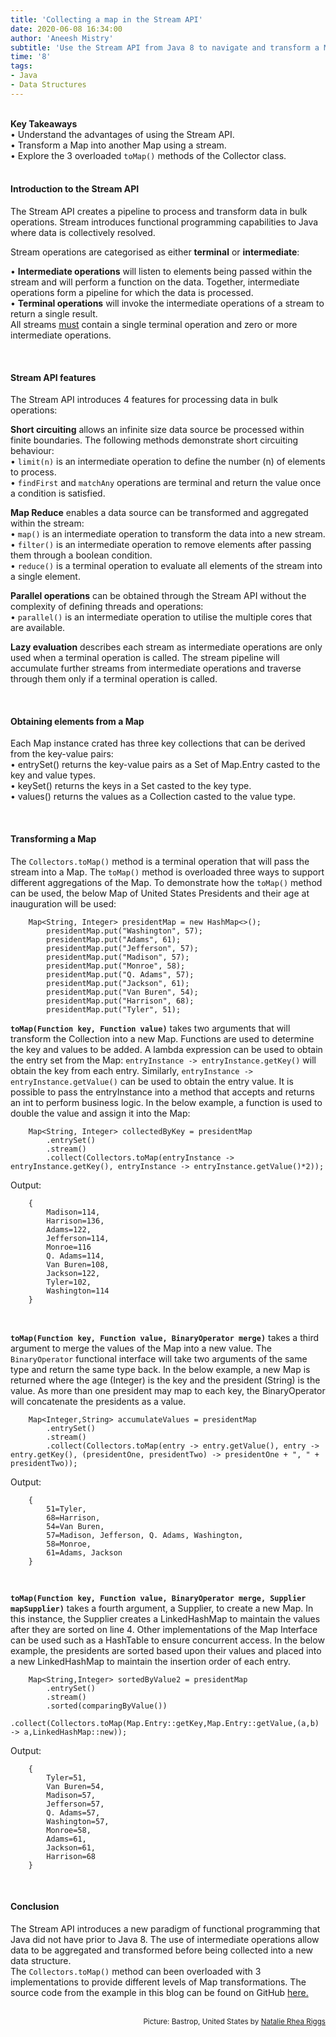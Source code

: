 ```yaml
---
title: 'Collecting a map in the Stream API'
date: 2020-06-08 16:34:00
author: 'Aneesh Mistry'
subtitle: 'Use the Stream API from Java 8 to navigate and transform a Map collection.'
time: '8'
tags:
- Java
- Data Structures
---
```

<br>
<strong>Key Takeaways</strong><br>
&#8226; Understand the advantages of using the Stream API.<br>
&#8226; Transform a Map into another Map using a stream.<br>
&#8226; Explore the 3 overloaded <code language="java">toMap()</code> methods of the Collector class.<br>

<br>
<h4>Introduction to the Stream API</h4>
<p>
The Stream API creates a pipeline to process and transform data in bulk operations. Stream introduces functional programming capabilities to Java where data is collectively resolved. 
</p>

<p>
Stream operations are categorised as either <strong>terminal</strong> or <strong>intermediate</strong>:

&#8226; <strong>Intermediate operations</strong> will listen to elements being passed within the stream and will perform a function on the data. Together, intermediate operations form a pipeline for which the data is processed.<br>
&#8226; <strong>Terminal operations</strong> will invoke the intermediate operations of a stream to return a single result.<br>
All streams <u>must</u> contain a single terminal operation and zero or more intermediate operations.
</p>

<br>
<h4>Stream API features</h4>
<p>
The Stream API introduces 4 features for processing data in bulk operations:<br>
</p>
<p>
<strong>Short circuiting</strong> allows an infinite size data source be processed within finite boundaries. The following methods demonstrate short circuiting behaviour:<br>
&#8226; <code language="java">limit(n)</code> is an intermediate operation to define the number (n) of elements to process.<br>
&#8226; <code language="java">findFirst</code> and <code language="java">matchAny</code> operations are terminal and return the value once a condition is satisfied.
</p>

<p>
<strong>Map Reduce</strong> enables a data source can be transformed and aggregated within the stream:<br>
&#8226; <code language="java">map()</code> is an intermediate operation to transform the data into a new stream.<br>
&#8226; <code language="java">filter()</code> is an intermediate operation to remove elements after passing them through a boolean condition.<br>
&#8226; <code language="java">reduce()</code> is a terminal operation to evaluate all elements of the stream into a single element.<br>
</p>

<p>
<strong>Parallel operations</strong> can be obtained through the Stream API without the complexity of defining threads and operations:<br>
&#8226; <code language="java">parallel()</code> is an intermediate operation to utilise the multiple cores that are available.
</p>

<p>
<strong>Lazy evaluation</strong> describes each stream as intermediate operations are only used when a terminal operation is called. The stream pipeline will accumulate further streams from intermediate operations and traverse through them only if a terminal operation is called.<br>
</p>
<br>
<h4><strong>Obtaining elements from a Map</strong></h4>
<p>
Each Map instance crated has three key collections that can be derived from the key-value pairs:<br>
&#8226; entrySet() returns the key-value pairs as a Set of Map.Entry casted to the key and value types.<br>
&#8226; keySet() returns the keys in a Set casted to the key type.<br>
&#8226; values() returns the values as a Collection casted to the value type.<br>
</p>
<br>
<h4><strong>Transforming a Map</strong></h4>
<p>
The <code language="java">Collectors.toMap()</code> method is a terminal operation that will pass the stream into a Map. The <code language="java">toMap()</code> method is overloaded three ways to support different aggregations of the Map. To demonstrate how the <code language="java">toMap()</code> method can be used, the below Map of United States Presidents and their age at inauguration will be used:

```java{numberLines:true}
    Map<String, Integer> presidentMap = new HashMap<>();
        presidentMap.put("Washington", 57);
        presidentMap.put("Adams", 61);
        presidentMap.put("Jefferson", 57);
        presidentMap.put("Madison", 57);
        presidentMap.put("Monroe", 58);
        presidentMap.put("Q. Adams", 57);
        presidentMap.put("Jackson", 61);
        presidentMap.put("Van Buren", 54);
        presidentMap.put("Harrison", 68);
        presidentMap.put("Tyler", 51);
```
</p>

<p>
<code language="java"><strong>toMap(Function key, Function value)</strong></code> takes two arguments that will transform the Collection into a new Map. Functions are used to determine the key and values to be added. A lambda expression can be used to obtain the entry set from the Map: <code language="java">entryInstance -> entryInstance.getKey()</code> will obtain the key from each entry. Similarly, <code language="java">entryInstance -> entryInstance.getValue()</code> can be used to obtain the entry value. It is possible to pass the entryInstance into a method that accepts and returns an int to perform business logic. In the below example, a function is used to double the value and assign it into the Map:


```java{numberLines:true}
    Map<String, Integer> collectedByKey = presidentMap
        .entrySet()
        .stream()
        .collect(Collectors.toMap(entryInstance -> entryInstance.getKey(), entryInstance -> entryInstance.getValue()*2));
```

Output:

```
    {
        Madison=114,
        Harrison=136,
        Adams=122,
        Jefferson=114,
        Monroe=116
        Q. Adams=114,
        Van Buren=108,
        Jackson=122,
        Tyler=102,
        Washington=114
    }
```
</p>
<br>
<p>
<code language="java"><strong>toMap(Function key, Function value, BinaryOperator merge)</strong></code> takes a third argument to merge the values of the Map into a new value. The <code language="java">BinaryOperator</code> functional interface will take two arguments of the same type and return the same type back. In the below example, a new Map is returned where the age (Integer) is the key and the president (String) is the value. As more than one president may map to each key, the BinaryOperator will concatenate the presidents as a value. 


```java{numberLines:true}
    Map<Integer,String> accumulateValues = presidentMap
        .entrySet()
        .stream()
        .collect(Collectors.toMap(entry -> entry.getValue(), entry -> entry.getKey(), (presidentOne, presidentTwo) -> presidentOne + ", " + presidentTwo));

```

Output:

```
    {
        51=Tyler,
        68=Harrison,
        54=Van Buren,
        57=Madison, Jefferson, Q. Adams, Washington,
        58=Monroe,
        61=Adams, Jackson
    }

```

</p>
<br>
<p>
<code language="java"><strong>toMap(Function key, Function value, BinaryOperator merge, Supplier mapSupplier)</strong></code> takes a fourth argument, a Supplier, to create a new Map. In this instance, the Supplier creates a LinkedHashMap to maintain the values after they are sorted on line 4. Other implementations of the Map Interface can be used such as a HashTable to ensure concurrent access. In the below example, the presidents are sorted based upon their values and placed into a new LinkedHashMap to maintain the insertion order of each entry.


```java{numberLines:true}
    Map<String,Integer> sortedByValue2 = presidentMap
        .entrySet()
        .stream()
        .sorted(comparingByValue())
        .collect(Collectors.toMap(Map.Entry::getKey,Map.Entry::getValue,(a,b) -> a,LinkedHashMap::new));

```

Output:

```
    {
        Tyler=51,
        Van Buren=54,
        Madison=57,
        Jefferson=57,
        Q. Adams=57,
        Washington=57,
        Monroe=58,
        Adams=61,
        Jackson=61,
        Harrison=68
    }

```
</p>
<br>
<h4>Conclusion</h4>
<p>
The Stream API introduces a new paradigm of functional programming that Java did not have prior to Java 8. The use of intermediate operations allow data to be aggregated and transformed before being collected into a new data structure. <br>
The <code language="java">Collectors.toMap()</code> method can been overloaded with 3 implementations to provide different levels of Map transformations.
The source code from the example in this blog can be found on GitHub <a target="_blank" href="https://github.com/4neesh/DeveloperBlogDemos/tree/master/StreamMap">here.</a>
</p>

<br>
<small style="float: right;" >Picture: Bastrop, United States by <a target="_blank" href="https://unsplash.com/@natalie_rhea">Natalie Rhea Riggs</small></a><br>